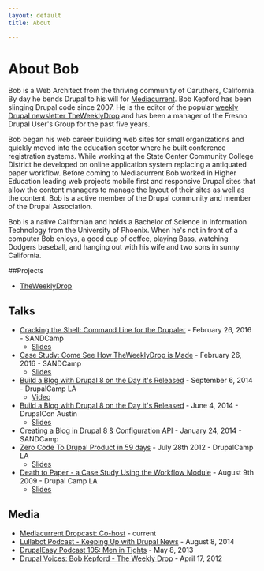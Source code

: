 ```yaml
---
layout: default
title: About

---
```

# About Bob

Bob is a Web Architect from the thriving community of Caruthers, California. By day he bends Drupal to his will for [Mediacurrent](http://www.mediacurrent.com/). Bob Kepford has been slinging Drupal code since 2007. He is the editor of the popular [weekly Drupal newsletter TheWeeklyDrop](http://theweeklydrop.com) and has been a manager of the Fresno Drupal User's Group for the past five years.

Bob began his web career building web sites for small organizations and quickly moved into the education sector where he built conference registration systems. While working at the State Center Community College District he developed on online application system replacing a antiquated paper workflow. Before coming to Mediacurrent Bob worked in Higher Education leading web projects mobile first and responsive Drupal sites that allow the content managers to manage the layout of their sites as well as the content. Bob is a active member of the Drupal community and member of the Drupal Association.

Bob is a native Californian and holds a Bachelor of Science in Information Technology from the University of Phoenix. When he's not in front of a computer Bob enjoys, a good cup of coffee, playing Bass, watching Dodgers baseball, and hanging out with his wife and two sons in sunny California.

##Projects

* [TheWeeklyDrop](http://theweeklydrop.com)

## Talks

* [Cracking the Shell: Command Line for the Drupaler](https://www.sandcamp.org/session/cracking-shell-command-line-drupaler) - February 26, 2016 - SANDCamp
  * [Slides](http://kepford.github.io/cracking-the-shell/#/)
* [Case Study: Come See How TheWeeklyDrop is Made](https://www.sandcamp.org/session/case-study-come-see-how-theweeklydrop-made) - February 26, 2016 - SANDCamp
  * [Slides](http://f.cl.ly/items/2s1S3C3b2X2L0B0F3D2R/How%20TheWeeklyDrop%20is%20Made%20Talk-SANDCamp-2-26-16.pdf)
* [Build a Blog with Drupal 8 on the Day it's Released](http://2014.drupalcampla.com/sessions/build-blog-drupal-8-day-its-released) - September 6, 2014 - DrupalCamp LA
  * [Video](https://www.youtube.com/watch?v=5qekUCf6o5I)
* [Build a Blog with Drupal 8 on the Day it's Released](https://austin2014.drupal.org/session/creating-blog-drupal-8-configuration-api.html) - June 4, 2014 - DrupalCon Austin
  * [Slides](http://kepford.github.io/drupalcon-austin/#/)
* [Creating a Blog in Drupal 8 & Configuration API](https://speakerdeck.com/kepford/creating-a-blog-in-drupal-8-and-configuration-api) - January 24, 2014 - SANDCamp
* [Zero Code To Drupal Product in 59 days](http://2012.drupalcampla.com/sessions/zero-code-drupal-product-59days) - July 28th 2012 - DrupalCamp LA
  * [Slides](https://speakerdeck.com/u/kepford/p/zero-code-to-drupal-product-in-59days)
* [Death to Paper - a Case Study Using the Workflow Module](http://bobkepford.com/blog/2009/09/22/death-paper-case-study-using-workflow-module-drupal-camp-la-2009/) - August 9th 2009 - Drupal Camp LA
  * [Slides](http://www.slideshare.net/kepford/death-to-paper-drupalcampla09)

## Media

* [Mediacurrent Dropcast: Co-host](https://www.mediacurrent.com/dropcast) - current
* [Lullabot Podcast - Keeping Up with Drupal News](https://www.lullabot.com/podcasts/drupalizeme-podcast/keeping-up-with-drupal-news) - August 8, 2014
* [DrupalEasy Podcast 105: Men in Tights](https://www.drupaleasy.com/podcast/2013/05/drupaleasy-podcast-105-men-tights) - May 8, 2013
* [Drupal Voices: Bob Kepford - The Weekly Drop](https://www.lullabot.com/podcasts/drupal-voices/bob-kepford-the-weekly-drop) - April 17, 2012
